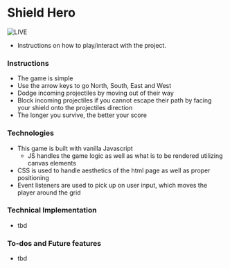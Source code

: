 # Shield Hero
![LIVE](https://jmcbgaston.github.io/shield_hero/)

- Instructions on how to play/interact with the project.
### Instructions
- The game is simple
- Use the arrow keys to go North, South, East and West
- Dodge incoming projectiles by moving out of their way
- Block incoming projectiles if you cannot escape their path by facing your shield onto the projectiles direction
- The longer you survive, the better your score

### Technologies
- This game is built with vanilla Javascript
   - JS handles the game logic as well as what is to be rendered utilizing canvas elements
- CSS is used to handle aesthetics of the html page as well as proper positioning
- Event listeners are used to pick up on user input, which moves the player around the grid

### Technical Implementation
- tbd

### To-dos and Future features
- tbd
